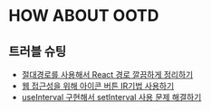 # HOW ABOUT OOTD

## 트러블 슈팅

* [절대경로를 사용해서 React 경로 깔끔하게 정리하기](https://velog.io/@oneny/%EC%A0%88%EB%8C%80%EA%B2%BD%EB%A1%9C%EB%A5%BC-%EC%82%AC%EC%9A%A9%ED%95%B4%EC%84%9C-React-%EA%B2%BD%EB%A1%9C-%EA%B9%94%EB%81%94%ED%95%98%EA%B2%8C-%EC%A0%95%EB%A6%AC%ED%95%98%EA%B8%B0)
* [웹 접근성을 위해 아이콘 버튼 IR기법 사용하기](https://velog.io/@oneny/%EC%9B%B9-%EC%A0%91%EA%B7%BC%EC%84%B1%EC%9D%84-%EC%9C%84%ED%95%B4-%EC%95%84%EC%9D%B4%EC%BD%98-%EB%B2%84%ED%8A%BC-IR-%EA%B8%B0%EB%B2%95%EC%9D%84-%ED%99%9C%EC%9A%A9%ED%95%98%EA%B8%B0)
* [useInterval 구현해서 setInterval 사용 문제 해결하기](https://velog.io/@oneny/useInterval-%EC%82%AC%EC%9A%A9%ED%95%B4%EC%84%9C-setInterval-%EC%82%AC%EC%9A%A9-%EB%AC%B8%EC%A0%9C-%ED%95%B4%EA%B2%B0)